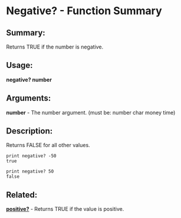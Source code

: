 # Negative? - Function Summary

## Summary:

Returns TRUE if the number is negative.

## Usage:

**negative? number**

## Arguments:

**number** - The number argument. (must be: number char money time)

## Description:

Returns FALSE for all other values.

```
print negative? -50
true
```

```
print negative? 50
false
```

## Related:

[**positive?**](http://www.rebol.com/docs/words/wpositiveq.html) - Returns TRUE if the value is positive.